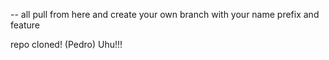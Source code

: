 -- all pull from here and create your own branch with your name prefix and feature

repo cloned! (Pedro)  Uhu!!!